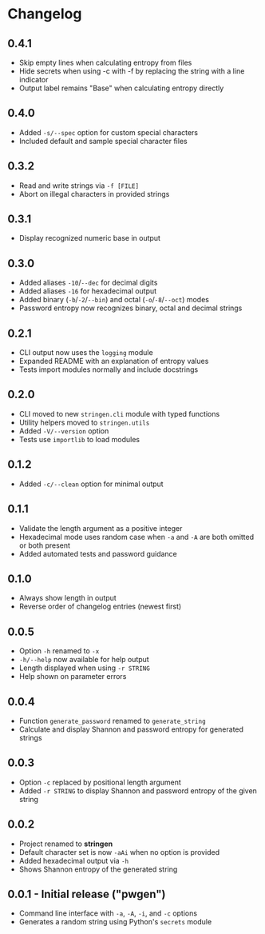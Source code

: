 # Changelog

## 0.4.1

- Skip empty lines when calculating entropy from files
- Hide secrets when using -c with -f by replacing the string with a line indicator
- Output label remains "Base" when calculating entropy directly

## 0.4.0

- Added `-s/--spec` option for custom special characters
- Included default and sample special character files

## 0.3.2

- Read and write strings via `-f [FILE]`
- Abort on illegal characters in provided strings

## 0.3.1

- Display recognized numeric base in output

## 0.3.0

- Added aliases `-10`/`--dec` for decimal digits
- Added aliases `-16` for hexadecimal output
- Added binary (`-b`/`-2`/`--bin`) and octal (`-o`/`-8`/`--oct`) modes
- Password entropy now recognizes binary, octal and decimal strings

## 0.2.1

- CLI output now uses the ``logging`` module
- Expanded README with an explanation of entropy values
- Tests import modules normally and include docstrings

## 0.2.0

- CLI moved to new ``stringen.cli`` module with typed functions
- Utility helpers moved to ``stringen.utils``
- Added ``-V/--version`` option
- Tests use ``importlib`` to load modules

## 0.1.2

- Added `-c/--clean` option for minimal output

## 0.1.1

- Validate the length argument as a positive integer
- Hexadecimal mode uses random case when `-a` and `-A` are both omitted or both present
- Added automated tests and password guidance

## 0.1.0

- Always show length in output
- Reverse order of changelog entries (newest first)

## 0.0.5

- Option `-h` renamed to `-x`
- `-h/--help` now available for help output
- Length displayed when using `-r STRING`
- Help shown on parameter errors

## 0.0.4

- Function `generate_password` renamed to `generate_string`
- Calculate and display Shannon and password entropy for generated strings

## 0.0.3

- Option `-c` replaced by positional length argument
- Added `-r STRING` to display Shannon and password entropy of the given string

## 0.0.2

- Project renamed to **stringen**
- Default character set is now `-aAi` when no option is provided
- Added hexadecimal output via `-h`
- Shows Shannon entropy of the generated string

## 0.0.1 - Initial release ("pwgen")

- Command line interface with `-a`, `-A`, `-i`, and `-c` options
- Generates a random string using Python's `secrets` module
